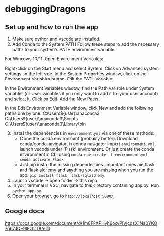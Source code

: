 # debuggingDragons

## Set up and how to run the app

1. Make sure python and vscode are installed.
2. Add Conda to the System PATH
   Follow these steps to add the necessary paths to your system's PATH environment variable:

For Windows 10/11:
Open Environment Variables:

Right-click on the Start menu and select System.
Click on Advanced system settings on the left side.
In the System Properties window, click on the Environment Variables button.
Edit the PATH Variable:

In the Environment Variables window, find the Path variable under System variables (or User variables if you only want to add it for your user account) and select it.
Click on Edit.
Add the New Paths:

In the Edit Environment Variable window, click New and add the following paths one by one:
C:\Users\${user}\anaconda3
C:\Users\${user}\anaconda3\Scripts
C:\Users\${user}\anaconda3\Library\bin

3. Install the dependencies in `environment.yml` via one of these methods:
   - Clone the conda environment (probably better). Download conda/conda navigator, in conda navigator import `environment.yml`, launch vscode under 'Flask' environment. Or just create the conda environment in CLI using `conda env create -f environment.yml`, `conda activate Flask`
   - Just pip install the missing dependencies. Important ones are flask and flask alchemy and anything you are missing when you run the app. `pip install flask flask-sqlalchemy`.
4. Launch vscode -> open folder -> this repo
5. In your terminal in VSC, navigate to this directory containing app.py. Run `python app.py`.
6. Open your browser, go to `http://localhost:5000/`.

## Google docs

https://docs.google.com/document/d/1m8FPXPHyh6ocvPlVjcdsX1Ma0YKQ7qh7JQH9lEzI2T8/edit
